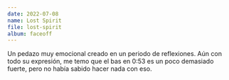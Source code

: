 ```yaml
---
date: 2022-07-08
name: Lost Spirit
file: lost-spirit
album: faceoff
---
```


Un pedazo muy emocional creado en un periodo de reflexiones. Aún con todo su expresión, me temo que el bas en 0:53 es un poco demasiado fuerte, pero no había sabido hacer nada con eso.
